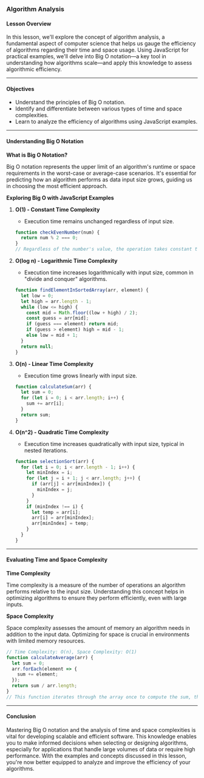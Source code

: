 ### **Algorithm Analysis**

#### Lesson Overview

In this lesson, we'll explore the concept of algorithm analysis, a fundamental aspect of computer science that helps us gauge the efficiency of algorithms regarding their time and space usage. Using JavaScript for practical examples, we'll delve into Big O notation—a key tool in understanding how algorithms scale—and apply this knowledge to assess algorithmic efficiency.

---

#### Objectives

- Understand the principles of Big O notation.
- Identify and differentiate between various types of time and space complexities.
- Learn to analyze the efficiency of algorithms using JavaScript examples.

---

#### Understanding Big O Notation

**What is Big O Notation?**

Big O notation represents the upper limit of an algorithm's runtime or space requirements in the worst-case or average-case scenarios. It's essential for predicting how an algorithm performs as data input size grows, guiding us in choosing the most efficient approach.

**Exploring Big O with JavaScript Examples**

1. **O(1) - Constant Time Complexity**

    - Execution time remains unchanged regardless of input size.

    ```javascript
    function checkEvenNumber(num) {
      return num % 2 === 0;
    }
    // Regardless of the number's value, the operation takes constant time.
    ```

2. **O(log n) - Logarithmic Time Complexity**

    - Execution time increases logarithmically with input size, common in "divide and conquer" algorithms.

    ```javascript
    function findElementInSortedArray(arr, element) {
      let low = 0;
      let high = arr.length - 1;
      while (low <= high) {
        const mid = Math.floor((low + high) / 2);
        const guess = arr[mid];
        if (guess === element) return mid;
        if (guess > element) high = mid - 1;
        else low = mid + 1;
      }
      return null;
    }
    ```

3. **O(n) - Linear Time Complexity**

    - Execution time grows linearly with input size.

    ```javascript
    function calculateSum(arr) {
      let sum = 0;
      for (let i = 0; i < arr.length; i++) {
        sum += arr[i];
      }
      return sum;
    }
    ```

4. **O(n^2) - Quadratic Time Complexity**

    - Execution time increases quadratically with input size, typical in nested iterations.

    ```javascript
    function selectionSort(arr) {
      for (let i = 0; i < arr.length - 1; i++) {
        let minIndex = i;
        for (let j = i + 1; j < arr.length; j++) {
          if (arr[j] < arr[minIndex]) {
            minIndex = j;
          }
        }
        if (minIndex !== i) {
          let temp = arr[i];
          arr[i] = arr[minIndex];
          arr[minIndex] = temp;
        }
      }
    }
    ```

---

#### Evaluating Time and Space Complexity

**Time Complexity**

Time complexity is a measure of the number of operations an algorithm performs relative to the input size. Understanding this concept helps in optimizing algorithms to ensure they perform efficiently, even with large inputs.

**Space Complexity**

Space complexity assesses the amount of memory an algorithm needs in addition to the input data. Optimizing for space is crucial in environments with limited memory resources.

```javascript
// Time Complexity: O(n), Space Complexity: O(1)
function calculateAverage(arr) {
  let sum = 0;
  arr.forEach(element => {
    sum += element;
  });
  return sum / arr.length;
}
// This function iterates through the array once to compute the sum, then calculates the average, using a fixed amount of space.
```

---

#### Conclusion

Mastering Big O notation and the analysis of time and space complexities is vital for developing scalable and efficient software. This knowledge enables you to make informed decisions when selecting or designing algorithms, especially for applications that handle large volumes of data or require high performance. With the examples and concepts discussed in this lesson, you're now better equipped to analyze and improve the efficiency of your algorithms.